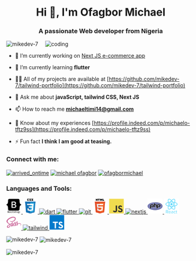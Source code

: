 
<h1 align="center">Hi 👋, I'm Ofagbor Michael</h1>
<h3 align="center">A passionate Web developer from Nigeria</h3>
<img align="right" alt="coding" width="400" src="https://media.tenor.com/k_FD58xnsicAAAAj/work-internet.gif">

<p align="left"> <img src="https://komarev.com/ghpvc/?username=mikedev-7&label=Profile%20views&color=0e75b6&style=flat" alt="mikedev-7" /> </p>

- 🔭 I’m currently working on [Next JS e-commerce app](https://github.com/mikedev-7/nextjsapp)

- 🌱 I’m currently learning **flutter**

- 👨‍💻 All of my projects are available at [https://github.com/mikedev-7/tailwind-portfolio](https://github.com/mikedev-7/tailwind-portfolio)

- 💬 Ask me about **javaScript, tailwind CSS, Next JS**

- 📫 How to reach me **michaeltimi14@gmail.com**

- 📄 Know about my experiences [https://profile.indeed.com/p/michaelo-tftz9ss](https://profile.indeed.com/p/michaelo-tftz9ss)

- ⚡ Fun fact **I think I am good at teasing.**

<h3 align="left">Connect with me:</h3>
<p align="left">
<a href="https://twitter.com/arrived_ontime" target="blank"><img align="center" src="https://raw.githubusercontent.com/rahuldkjain/github-profile-readme-generator/master/src/images/icons/Social/twitter.svg" alt="arrived_ontime" height="30" width="40" /></a>
<a href="https://fb.com/michael ofagbor" target="blank"><img align="center" src="https://raw.githubusercontent.com/rahuldkjain/github-profile-readme-generator/master/src/images/icons/Social/facebook.svg" alt="michael ofagbor" height="30" width="40" /></a>
<a href="https://instagram.com/ofagbormichael" target="blank"><img align="center" src="https://raw.githubusercontent.com/rahuldkjain/github-profile-readme-generator/master/src/images/icons/Social/instagram.svg" alt="ofagbormichael" height="30" width="40" /></a>
</p>

<h3 align="left">Languages and Tools:</h3>
<p align="left"> <a href="https://getbootstrap.com" target="_blank" rel="noreferrer"> <img src="https://raw.githubusercontent.com/devicons/devicon/master/icons/bootstrap/bootstrap-plain-wordmark.svg" alt="bootstrap" width="40" height="40"/> </a> <a href="https://www.w3schools.com/css/" target="_blank" rel="noreferrer"> <img src="https://raw.githubusercontent.com/devicons/devicon/master/icons/css3/css3-original-wordmark.svg" alt="css3" width="40" height="40"/> </a> <a href="https://dart.dev" target="_blank" rel="noreferrer"> <img src="https://www.vectorlogo.zone/logos/dartlang/dartlang-icon.svg" alt="dart" width="40" height="40"/> </a> <a href="https://flutter.dev" target="_blank" rel="noreferrer"> <img src="https://www.vectorlogo.zone/logos/flutterio/flutterio-icon.svg" alt="flutter" width="40" height="40"/> </a> <a href="https://git-scm.com/" target="_blank" rel="noreferrer"> <img src="https://www.vectorlogo.zone/logos/git-scm/git-scm-icon.svg" alt="git" width="40" height="40"/> </a> <a href="https://www.w3.org/html/" target="_blank" rel="noreferrer"> <img src="https://raw.githubusercontent.com/devicons/devicon/master/icons/html5/html5-original-wordmark.svg" alt="html5" width="40" height="40"/> </a> <a href="https://developer.mozilla.org/en-US/docs/Web/JavaScript" target="_blank" rel="noreferrer"> <img src="https://raw.githubusercontent.com/devicons/devicon/master/icons/javascript/javascript-original.svg" alt="javascript" width="40" height="40"/> </a> <a href="https://nextjs.org/" target="_blank" rel="noreferrer"> <img src="https://cdn.worldvectorlogo.com/logos/nextjs-2.svg" alt="nextjs" width="40" height="40"/> </a> <a href="https://www.php.net" target="_blank" rel="noreferrer"> <img src="https://raw.githubusercontent.com/devicons/devicon/master/icons/php/php-original.svg" alt="php" width="40" height="40"/> </a> <a href="https://reactjs.org/" target="_blank" rel="noreferrer"> <img src="https://raw.githubusercontent.com/devicons/devicon/master/icons/react/react-original-wordmark.svg" alt="react" width="40" height="40"/> </a> <a href="https://sass-lang.com" target="_blank" rel="noreferrer"> <img src="https://raw.githubusercontent.com/devicons/devicon/master/icons/sass/sass-original.svg" alt="sass" width="40" height="40"/> </a> <a href="https://tailwindcss.com/" target="_blank" rel="noreferrer"> <img src="https://www.vectorlogo.zone/logos/tailwindcss/tailwindcss-icon.svg" alt="tailwind" width="40" height="40"/> </a> <a href="https://www.typescriptlang.org/" target="_blank" rel="noreferrer"> <img src="https://raw.githubusercontent.com/devicons/devicon/master/icons/typescript/typescript-original.svg" alt="typescript" width="40" height="40"/> </a> </p>

<p><img align="left" src="https://github-readme-stats.vercel.app/api/top-langs?username=mikedev-7&show_icons=true&locale=en&layout=compact" alt="mikedev-7" /></p>

<p>&nbsp;<img align="center" src="https://github-readme-stats.vercel.app/api?username=mikedev-7&show_icons=true&locale=en" alt="mikedev-7" /></p>

<p><img align="center" src="https://github-readme-streak-stats.herokuapp.com/?user=mikedev-7&" alt="mikedev-7" /></p>
